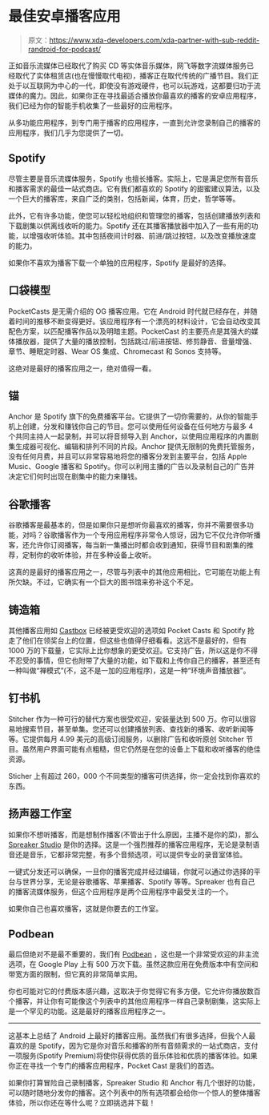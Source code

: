 # 最佳安卓播客应用

> 原文：<https://www.xda-developers.com/xda-partner-with-sub-reddit-randroid-for-podcast/>

正如音乐流媒体已经取代了购买 CD 等实体音乐媒体，网飞等数字流媒体服务已经取代了实体租赁店(也在慢慢取代电视)，播客正在取代传统的广播节目。我们正处于以互联网为中心的一代，即使没有游戏硬件，也可以玩游戏，这都要归功于流媒体的魔力。因此，如果你正在寻找最适合播放你最喜欢的播客的安卓应用程序，我们已经为你的智能手机收集了一些最好的应用程序。

从多功能应用程序，到专门用于播客的应用程序，一直到允许您录制自己的播客的应用程序，我们几乎为您提供了一切。

## Spotify

尽管主要是音乐流媒体服务，Spotify 也擅长播客。实际上，它是满足您所有音乐和播客需求的最佳一站式商店。它有我们都喜欢的 Spotify 的甜蜜建议算法，以及一个巨大的播客库，来自广泛的类别，包括新闻，体育，历史，哲学等等。

此外，它有许多功能，使您可以轻松地组织和管理您的播客，包括创建播放列表和下载剧集以供离线收听的能力。Spotify 还在其播客播放器中加入了一些有用的功能，以增强收听体验。其中包括夜间计时器、前进/跳过按钮，以及改变播放速度的能力。

如果你不喜欢为播客下载一个单独的应用程序，Spotify 是最好的选择。

## 口袋模型

PocketCasts 是无需介绍的 OG 播客应用。它在 Android 时代就已经存在，并随着时间的推移不断变得更好。该应用程序有一个漂亮的材料设计，它会自动改变其配色方案，以匹配播客作品以及明暗主题。PocketCast 的主要亮点是其强大的媒体播放器，提供了大量的播放控制，包括跳过/前进按钮、修剪静音、音量增强、章节、睡眠定时器、Wear OS 集成、Chromecast 和 Sonos 支持等。

这绝对是最好的播客应用之一，绝对值得一看。

## 锚

Anchor 是 Spotify 旗下的免费播客平台。它提供了一切你需要的，从你的智能手机上创建，分发和赚钱你自己的节目。您可以使用任何设备在任何地方与最多 4 个共同主持人一起录制，并可以将音频导入到 Anchor，以使用应用程序的内置剧集生成器可视化、编辑和排列不同的片段。Anchor 提供无限制的免费托管服务，没有任何月费，并且可以非常容易地将您的播客分发到主要平台，包括 Apple Music、Google 播客和 Spotify。你可以利用主播的广告以及录制自己的广告并决定它们何时出现在剧集中的能力来赚钱。

## 谷歌播客

谷歌播客是最基本的，但是如果你只是想听你最喜欢的播客，你并不需要很多功能，对吗？谷歌播客作为一个专用应用程序非常令人惊讶，因为它不仅允许你听播客，还允许你订阅播客，每当新一集播出时都会收到通知，获得节目和剧集的推荐，定制你的收听体验，并在多种设备上收听。

这真的是最好的播客应用之一，尽管与列表中的其他应用相比，它可能在功能上有所欠缺。不过，它确实有一个巨大的图书馆来弥补这个不足。

## 铸造箱

其他播客应用如 [Castbox](https://play.google.com/store/apps/details?id=fm.castbox.audiobook.radio.podcast) 已经被更受欢迎的选项如 Pocket Casts 和 Spotify 抢走了他们在领奖台上的位置，但这些也值得仔细看看。这远不是最好的，但有 1000 万的下载量，它实际上比你想象的更受欢迎。它支持广告，所以这是你不得不忍受的事情，但它也附带了大量的功能，如下载和上传你自己的播客，甚至还有一种叫做“禅模式”(不，这不是一加的应用程序)，这是一种“环境声音播放器”。

## 钉书机

Stitcher 作为一种可行的替代方案也很受欢迎，安装量达到 500 万。你可以很容易地搜索节目，甚至单集。您还可以创建播放列表、查找新的播客、收听新闻等等。它提供每月 4.99 美元的高级订阅服务，以删除广告和收听原创 Stitcher 节目。虽然用户界面可能有点粗糙，但它仍然是在您的设备上下载和收听播客的绝佳资源。

Sticher 上有超过 260，000 个不同类型的播客可供选择，你一定会找到你喜欢的东西。

## 扬声器工作室

如果你不想听播客，而是想制作播客(不管出于什么原因，主播不是你的菜)，那么 [Spreaker Studio](https://play.google.com/store/apps/details?id=com.spreaker.android.studio) 是你的选择。这是一个强烈推荐的播客应用程序，无论是录制语音还是音乐，它都非常完整，有多个音频选项，可以提供专业的录音室体验。

一键式分发还可以确保，一旦你的播客完成并经过编辑，你就可以通过你选择的平台与世界分享，无论是谷歌播客、苹果播客、Spotify 等等。Spreaker 也有自己的播客流媒体服务，但这个应用程序是两个应用程序中最受关注的一个。

如果你自己也喜欢播客，这就是你要去的工作室。

## Podbean

最后但绝对不是最不重要的，我们有 [Podbean](https://play.google.com/store/apps/details?id=com.podbean.app.podcast) ，这也是一个非常受欢迎的非主流选项，在 Google Play 上有 500 万次下载。虽然这款应用在免费版本中有空间和带宽方面的限制，但它真的非常简单实用。

你也可能对它的付费版本感兴趣，这取决于你觉得它有多方便。它允许你播放数百个播客，并让你有可能像这个列表中的其他应用程序一样自己录制剧集，这实际上是一个罕见的功能。这是最好的播客应用程序之一。

* * *

这基本上总结了 Android 上最好的播客应用。虽然我们有很多选择，但我个人最喜欢的是 Spotify，因为它是你对音乐和播客的所有音频需求的一站式商店，支付一项服务(Spotify Premium)将使你获得优质的音乐体验和优质的播客体验。如果你正在寻找一个专门的播客应用程序，Pocket Cast 是我们的首选。

如果你打算冒险自己录制播客，Spreaker Studio 和 Anchor 有几个很好的功能，可以随时随地分发你的播客。这个列表中的所有选项都会给你一个惊人的整体播客体验，所以你还在等什么呢？立即挑选并下载！